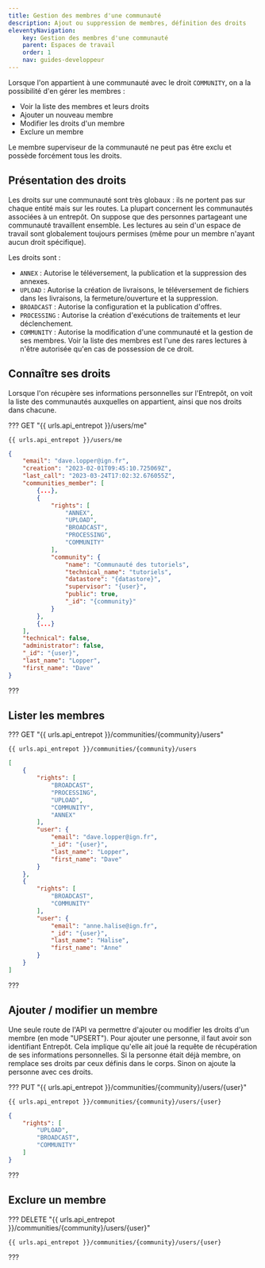 ```yaml
---
title: Gestion des membres d'une communauté
description: Ajout ou suppression de membres, définition des droits
eleventyNavigation:
    key: Gestion des membres d'une communauté
    parent: Espaces de travail
    order: 1
    nav: guides-developpeur
---
```



Lorsque l'on appartient à une communauté avec le droit `COMMUNITY`, on a la possibilité d'en gérer les membres :

- Voir la liste des membres et leurs droits
- Ajouter un nouveau membre
- Modifier les droits d'un membre
- Exclure un membre

Le membre superviseur de la communauté ne peut pas être exclu et possède forcément tous les droits.

## Présentation des droits

Les droits sur une communauté sont très globaux : ils ne portent pas sur chaque entité mais sur les routes. La plupart concernent les communautés associées à un entrepôt. On suppose que des personnes partageant une communauté travaillent ensemble. Les lectures au sein d'un espace de travail sont globalement toujours permises (même pour un membre n'ayant aucun droit spécifique).

Les droits sont :

- `ANNEX` : Autorise le téléversement, la publication et la suppression des annexes.
- `UPLOAD` : Autorise la création de livraisons, le téléversement de fichiers dans les livraisons, la fermeture/ouverture et la suppression.
- `BROADCAST` : Autorise la configuration et la publication d'offres.
- `PROCESSING` : Autorise la création d'exécutions de traitements et leur déclenchement.
- `COMMUNITY` : Autorise la modification d'une communauté et la gestion de ses membres. Voir la liste des membres est l'une des rares lectures à n'être autorisée qu'en cas de possession de ce droit.

## Connaître ses droits

Lorsque l'on récupère ses informations personnelles sur l'Entrepôt, on voit la liste des communautés auxquelles on appartient, ainsi que nos droits dans chacune.


??? GET "{{ urls.api_entrepot }}/users/me"

``` title="Contenu" 
{{ urls.api_entrepot }}/users/me
```

``` json
{
    "email": "dave.lopper@ign.fr",
    "creation": "2023-02-01T09:45:10.725069Z",
    "last_call": "2023-03-24T17:02:32.676055Z",
    "communities_member": [
        {...},
        {
            "rights": [
                "ANNEX",
                "UPLOAD",
                "BROADCAST",
                "PROCESSING",
                "COMMUNITY"
            ],
            "community": {
                "name": "Communauté des tutoriels",
                "technical_name": "tutoriels",
                "datastore": "{datastore}",
                "supervisor": "{user}",
                "public": true,
                "_id": "{community}"
            }
        },
        {...}
    ],
    "technical": false,
    "administrator": false,
    "_id": "{user}",
    "last_name": "Lopper",
    "first_name": "Dave"
}
```
???
<br>

## Lister les membres


??? GET "{{ urls.api_entrepot }}/communities/{community}/users"

``` title="Contenu" 
{{ urls.api_entrepot }}/communities/{community}/users
```

``` json
[
    {
        "rights": [
            "BROADCAST",
            "PROCESSING",
            "UPLOAD",
            "COMMUNITY",
            "ANNEX"
        ],
        "user": {
            "email": "dave.lopper@ign.fr",
            "_id": "{user}",
            "last_name": "Lopper",
            "first_name": "Dave"
        }
    },
    {
        "rights": [
            "BROADCAST",
            "COMMUNITY"
        ],
        "user": {
            "email": "anne.halise@ign.fr",
            "_id": "{user}",
            "last_name": "Halise",
            "first_name": "Anne"
        }
    }
]
```
???
<br>

## Ajouter / modifier un membre

Une seule route de l'API va permettre d'ajouter ou modifier les droits d'un membre (en mode "UPSERT"). Pour ajouter une personne, il faut avoir son identifiant Entrepôt. Cela implique qu'elle ait joué la requête de récupération de ses informations personnelles. Si la personne était déjà membre, on remplace ses droits par ceux définis dans le corps. Sinon on ajoute la personne avec ces droits.

??? PUT "{{ urls.api_entrepot }}/communities/{community}/users/{user}"

``` title="Contenu" 
{{ urls.api_entrepot }}/communities/{community}/users/{user}
```

```json
{
    "rights": [
        "UPLOAD",
        "BROADCAST",
        "COMMUNITY"
    ]
}
```
???
<br>

## Exclure un membre

??? DELETE "{{ urls.api_entrepot }}/communities/{community}/users/{user}"

``` title="Contenu" 
{{ urls.api_entrepot }}/communities/{community}/users/{user}
```

???
